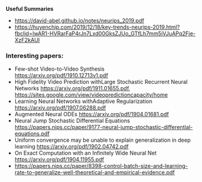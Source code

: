 **Useful Summaries** 
- https://david-abel.github.io/notes/neurips_2019.pdf
- https://huyenchip.com/2019/12/18/key-trends-neurips-2019.html?fbclid=IwAR1-HVRarFaP4rJn7Lxd00GksZJUo_GTfLh7mm5iVJuAPq2Fje-XzF2kAUI

### Interesting papers:

+ Few-shot Video-to-Video Synthesis https://arxiv.org/pdf/1910.12713v1.pdf
+ High Fidelity Video Prediction withLarge Stochastic Recurrent Neural Networks https://arxiv.org/pdf/1911.01655.pdf, https://sites.google.com/view/videopredictioncapacity/home
+ Learning Neural Networks withAdaptive Regularization https://arxiv.org/pdf/1907.06288.pdf
+ Augmented Neural ODEs https://arxiv.org/pdf/1904.01681.pdf
+ Neural Jump Stochastic Differential Equations https://papers.nips.cc/paper/9177-neural-jump-stochastic-differential-equations.pdf
+ Uniform convergence may be unable to explain generalization in deep learning https://arxiv.org/pdf/1902.04742.pdf
+ On Exact Computation with an Infinitely Wide Neural Net https://arxiv.org/pdf/1904.11955.pdf
+ https://papers.nips.cc/paper/8398-control-batch-size-and-learning-rate-to-generalize-well-theoretical-and-empirical-evidence.pdf
